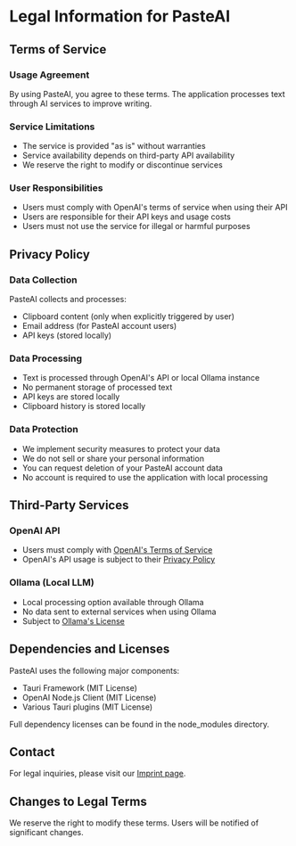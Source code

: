 # Legal Information for PasteAI

## Terms of Service

### Usage Agreement
By using PasteAI, you agree to these terms. The application processes text through AI services to improve writing.

### Service Limitations
- The service is provided "as is" without warranties
- Service availability depends on third-party API availability
- We reserve the right to modify or discontinue services

### User Responsibilities
- Users must comply with OpenAI's terms of service when using their API
- Users are responsible for their API keys and usage costs
- Users must not use the service for illegal or harmful purposes

## Privacy Policy

### Data Collection
PasteAI collects and processes:
- Clipboard content (only when explicitly triggered by user)
- Email address (for PasteAI account users)
- API keys (stored locally)

### Data Processing
- Text is processed through OpenAI's API or local Ollama instance
- No permanent storage of processed text
- API keys are stored locally
- Clipboard history is stored locally

### Data Protection
- We implement security measures to protect your data
- We do not sell or share your personal information
- You can request deletion of your PasteAI account data
- No account is required to use the application with local processing

## Third-Party Services

### OpenAI API
- Users must comply with [OpenAI's Terms of Service](https://openai.com/policies/terms-of-use)
- OpenAI's API usage is subject to their [Privacy Policy](https://openai.com/policies/privacy-policy)

### Ollama (Local LLM)
- Local processing option available through Ollama
- No data sent to external services when using Ollama
- Subject to [Ollama's License](https://github.com/ollama/ollama/blob/main/LICENSE)

## Dependencies and Licenses
PasteAI uses the following major components:
- Tauri Framework (MIT License)
- OpenAI Node.js Client (MIT License)
- Various Tauri plugins (MIT License)

Full dependency licenses can be found in the node_modules directory.

## Contact
For legal inquiries, please visit our [Imprint page](https://www.limtec.de/#imprint).

## Changes to Legal Terms
We reserve the right to modify these terms. Users will be notified of significant changes. 